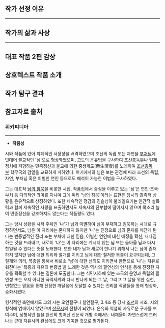 
## 작가 선정 이유
- - -


## 작가의 삶과 사상
- - -


## 대표 작품 2편 감상

## 상호텍스트 작품 소개

## 작가 탐구 결과

## 참고자료 출처


### 위키피디아
- - -
- **작품성**

시와 작품에 있어 퇴폐적인 서정성을 배격하였으며 조선의 독립 또는 자연을 [부처님](https://ko.wikipedia.org/wiki/%EB%B6%80%EC%B2%98%EB%8B%98 "부처님")에 빗대어 불교적인 '님'으로 형상화했으며, 고도의 은유법을 구사하여 [조선총독부](https://ko.wikipedia.org/wiki/%EC%A1%B0%EC%84%A0%EC%B4%9D%EB%8F%85%EB%B6%80 "조선총독부")나 일제 정치에 저항하는 민족정신과 불교에 의한 중생제도(衆生濟度)를 노래하여 [조선총독부](https://ko.wikipedia.org/wiki/%EC%A1%B0%EC%84%A0%EC%B4%9D%EB%8F%85%EB%B6%80 "조선총독부") 학무국의 검열을 교묘하게 피하였다. 여기에서의 님은 보는 관점에 따라 조선의 독립, 자연, 부처님 혹은 이별한 연인 등으로도 해석이 가능한 어법을 구사하였다.

그는 대표작 [님의 침묵](https://ko.wikipedia.org/wiki/%EB%8B%98%EC%9D%98_%EC%B9%A8%EB%AC%B5 "님의 침묵")을 비롯한 시집, 작품집에서 중심을 이루고 있는 '님'은 연인·조국·부처 등 다의적인 의미를 지니며 그에 따라 '님의 침묵'이라는 표현은 당시의 민족적 상황을 은유적으로 상징하였다. 또한 세속적인 정감의 진솔성이 불러일으키는 인간적 설득력과 함께 세속적인 사랑을 표출하면서도 세속사의 진부함에 떨어지지 않으며 목소리 높여 민중정신을 강조하지도 않는다는 작품평도 있다.

그는 당시 상황을 시적 주체인 '나'가 님과 이별하여 님이 부재하고 침묵하는 시대로 규정하면서도, 님은 이 자리에는 존재하지 않지만 '나'는 진정으로 님의 존재를 깨닫게 된다는 변증법적인 진리 또는 부처에 대한 믿음, 이별한 연인에 대한 애정을 확신, 재다짐하는 것을 드러내고, 새로이 '나'는 이 자리에는 계시지 않는 님 또는 돌아올 님과 다시 합일될 수 있다는 뜻을 노래한다. 또한 내가 님과 새로이 만나기 위해서 나는 님이 존재하지 않지만 님에 대한 의리와 절개를 지키고 님에 대한 철저한 복종이 요구되는데, 그 절개와 의리, 복종을 통해서 비로소 '님'에 대한 신의도 지키면서 한편으로 '나'는 자유로워진다는 '복종과 자유의 변증법'을 노래한 것은 역사의 필연성의 인식을 통해 진정한 자유를 획득할 수 있다는 결론에 도출한다. 그는 식민지하에 있는 조국의 운명과 독립의 필연성 또는 오지 아니한 극락세계와 다시 만나게 되는 그 날, 그리고 그 날을 위한 실천, 변함없는 믿음을 통해 진정한 깨달음에 도달할 수 있다는 진리를 작품들을 통해 형상화, 승화시켰다.

형식적인 측면에서도 그의 시는 오언절구나 칠언절구, 3.4조 등 당시 [조선](https://ko.wikipedia.org/wiki/%EC%A1%B0%EC%84%A0 "조선")의 시조, 시의 형식에 얽매이지 않았으며 [산문시](https://ko.wikipedia.org/wiki/%EC%82%B0%EB%AC%B8%EC%8B%9C "산문시")의 전형이 되었다. 은유와 역설의 자유로운 구사를 보여주며, 정형적인 틀을 완전히 벗어난 산문적 개방 속에서도 내재율이 자연스럽게 드러나는 근대 자유시의 완성에도 크게 기여한 것으로 평가된다.